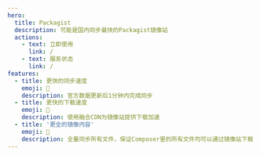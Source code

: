 ```yaml
---
hero:
  title: Packagist
  description: 可能是国内同步最快的Packagist镜像站
  actions:
    - text: 立即使用
      link: /
    - text: 服务状态
      link: /
features:
  - title: 更快的同步速度
    emoji: 💎
    description: 官方数据更新后1分钟内完成同步
  - title: 更快的下载速度
    emoji: 🌈
    description: 使用融合CDN为镜像站提供下载加速
  - title: '更全的镜像内容'
    emoji: 🚀
    description: 全量同步所有文件，保证Composer里的所有文件均可以通过镜像站下载
---
```

